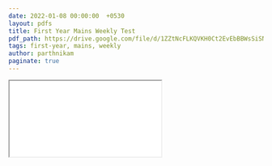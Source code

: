 ```yaml
---
date: 2022-01-08 00:00:00  +0530
layout: pdfs
title: First Year Mains Weekly Test
pdf_path: https://drive.google.com/file/d/1ZZtNcFLKQVKH0Ct2EvEbBBWsSiSNaFqu/view?usp=drive_link
tags: first-year, mains, weekly
author: parthnikam
paginate: true
---
```


<iframe class="embed-pdf" src="{{ page.pdf_path }}#toolbar=0" seamless="seamless" scrolling="no" style="overflow:hidden"></iframe>
